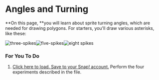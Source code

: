 # Angles and Turning

**On this page, **you will learn about sprite turning angles, which are needed for drawing polygons. For starters, you'll draw various asterisks, like these:

![](http://bjc.edc.org/bjc-r/img/1-introduction/Three-spikes.png "three-spikes")![](http://bjc.edc.org/bjc-r/img/1-introduction/Five-spikes.png "five-spikes")![](http://bjc.edc.org/bjc-r/img/1-introduction/Eight-spikes.png "eight spikes")

### **For You To Do**

1. [Click here to load. Save to your Snap! account.](http://snap.berkeley.edu/snapsource/snap.html#open:http://bjc.edc.org/bjc-r/prog/1-introduction/U1L3-AngleExperiments1.xml) Perform the four experiments described in the file.



